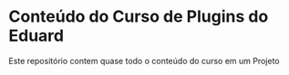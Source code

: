 # Conteúdo do Curso de Plugins do Eduard
Este repositório contem  quase todo o conteúdo do curso em um Projeto
